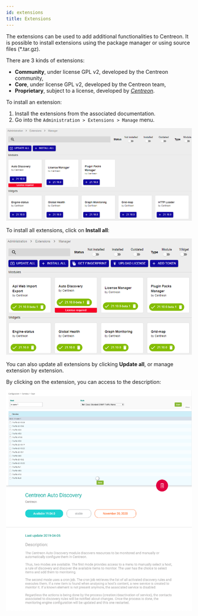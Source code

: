 ```yaml
---
id: extensions
title: Extensions
---
```


The extensions can be used to add additional functionalities to Centreon. It is
possible to install extensions using the package manager or using source files
(\*.tar.gz).

There are 3 kinds of extensions:

- **Community**, under license GPL v2, developed by the Centreon community,
- **Core**, under license GPL v2, developed by the Centreon team,
- **Proprietary**, subject to a license, developed by
*[Centreon](http://www.centreon.com)*.

To install an extension:

1. Install the extensions from the associated documentation.
2. Go into the `Administration > Extensions > Manage` menu.

![image](../assets/administration/install-imp-1.png)

To install all extensions, click on **Install all**:

![image](../assets/administration/install-imp-2.png)

You can also update all extensions by clicking **Update all**, or manage
extension by extension.

By clicking on the extension, you can access to the description:

![image](../assets/administration/extension-popin.png)

